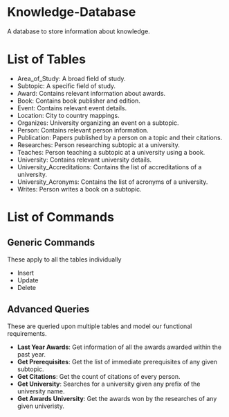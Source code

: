 # Knowledge-Database
A database to store information about knowledge.

# List of Tables
- Area_of_Study: A broad field of study.
- Subtopic: A specific field of study.
- Award: Contains relevant information about awards.
- Book: Contains book publisher and edition.
- Event: Contains relevant event details.
- Location: City to country mappings.
- Organizes: University organizing an event on a subtopic.
- Person: Contains relevant person information.
- Publication: Papers published by a person on a topic and their citations.
- Researches: Person researching subtopic at a university.
- Teaches: Person teaching a subtopic at a university using a book.
- University: Contains relevant university details.
- University_Accreditations: Contains the list of accreditations of a university.
- University_Acronyms: Contains the list of acronyms of a university.
- Writes: Person writes a book on a subtopic.

# List of Commands
## Generic Commands
These apply to all the tables individually
- Insert
- Update
- Delete

## Advanced Queries
These are queried upon multiple tables and model our functional requirements.
- **Last Year Awards**: Get information of all the awards awarded within the past year.
- **Get Prerequisites**: Get the list of immediate prerequisites of any given subtopic.
- **Get Citations**: Get the count of citations of every person.
- **Get University**: Searches for a university given any prefix of the university name.
- **Get Awards University**: Get the awards won by the researches of any given univeristy.
